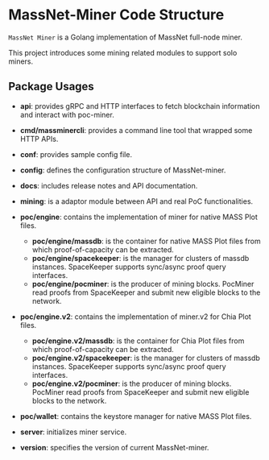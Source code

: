 # MassNet-Miner Code Structure

`MassNet Miner` is a Golang implementation of MassNet full-node miner.

This project introduces some mining related modules to support solo miners.

## Package Usages

- **api**: provides gRPC and HTTP interfaces to fetch blockchain information and interact with poc-miner.

- **cmd/massminercli**: provides a command line tool that wrapped some HTTP APIs.

- **conf**: provides sample config file.

- **config**: defines the configuration structure of MassNet-miner.

- **docs**: includes release notes and API documentation.

- **mining**: is a adaptor module between API and real PoC functionalities.

- **poc/engine**: contains the implementation of miner for native MASS Plot files.

    - **poc/engine/massdb**: is the container for native MASS Plot files from which proof-of-capacity can be extracted.
    - **poc/engine/spacekeeper**: is the manager for clusters of massdb instances. SpaceKeeper supports sync/async proof query interfaces.
    - **poc/engine/pocminer**: is the producer of mining blocks. PocMiner read proofs from SpaceKeeper and submit new eligible blocks to the network.

- **poc/engine.v2**: contains the implementation of miner.v2 for Chia Plot files.

    - **poc/engine.v2/massdb**: is the container for Chia Plot files from which proof-of-capacity can be extracted.
    - **poc/engine.v2/spacekeeper**: is the manager for clusters of massdb instances. SpaceKeeper supports sync/async proof query interfaces.
    - **poc/engine.v2/pocminer**: is the producer of mining blocks. PocMiner read proofs from SpaceKeeper and submit new eligible blocks to the network.

- **poc/wallet**: contains the keystore manager for native MASS Plot files.

- **server**: initializes miner service.

- **version**: specifies the version of current MassNet-miner.
